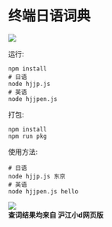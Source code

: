 # 终端日语词典  
[![](https://img.shields.io/github/license/asutorufa/hujiang_japanese_dict.svg)](https://raw.githubusercontent.com/Asutorufa/hujiang_japanese_dict/master/LICENSE)
<!--
[![](https://img.shields.io/github/release/asutorufa/hujiang_japanese_dict.svg)](https://github.com/Asutorufa/hujiang_japanese_dict/releases)
![GitHub top language](https://img.shields.io/github/languages/top/asutorufa/hujiang_japanese_dict.svg)
[![codebeat badge](https://codebeat.co/badges/e1408f62-46ae-43b0-920d-e38128dcfd48)](https://codebeat.co/projects/github-com-asutorufa-hujiang_japanese_dict-master)  
-->

运行:
```shell
npm install
# 日语
node hjjp.js
# 英语
node hjjpen.js
```
打包:
```shell
npm install
npm run pkg 
```

使用方法:  
```
# 日语
node hjjp.js 东京
# 英语
node hjjpen.js hello
```

![](https://raw.githubusercontent.com/Asutorufa/hujiang_japanese_dict/node.js/Screenshot_20190813_183940.png)  
**查词结果均来自 沪江小d网页版**
